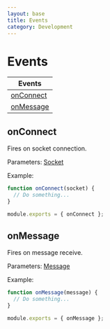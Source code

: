 ```yaml
---
layout: base
title: Events
category: Development
---
```


# Events

| Events                  |
|-------------------------|
| [onConnect](#onconnect) |
| [onMessage](#onmessage) |

## onConnect

Fires on socket connection.

Parameters: [Socket](/plugins/developers/socket)

Example:
```js
function onConnect(socket) {
  // Do something...
}

module.exports = { onConnect };
```

## onMessage

Fires on message receive.

Parameters: [Message](/plugins/developers/message)

Example:
```js
function onMessage(message) {
  // Do something...
}

module.exports = { onMessage };
```